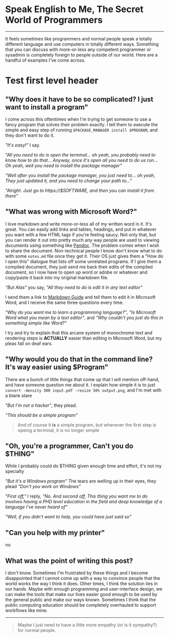 # Speak English to Me, The Secret World of Programmers
___
It feels sometimes like programmers and normal people speak a totally different language and use computers in totally different ways. Something that you can discuss with more-or-less any competent programmer or sysadmin is completely foreign to people outside of our world.
Here are a handful of examples I've come across.
# Test first level header
## "Why does it have to be so complicated? I just want to install a program"
I come across this oftentimes when I'm trying to get someone to use a fancy program that solves their problem exactly.
I tell them to execute the simple and easy step of running `$PACKAGE_MANAGER install $PROGRAM`, and they don't want to do it.

*"It's easy!"* I say.

*"All you need to do is open the terminal... oh yeah, you probably need to know how to do that... Anyway, once it's open all you need to do us run... Oh yeah, well you need to install the package manager"*

*"Well after you install the package manager, you just need to... oh yeah, They just updated it, and you need to change your path to..."*

*"Alright. Just go to https://$SOFTWARE, and then you can install it from there"*

## "What was wrong with Microsoft Word?"
I love markdown and write more-or-less all of my written word in it.
It's great.
You can easily add links and tables, headings, and put in whatever you want with a few HTML tags if you're feeling saucy.
Not only that, but you can render it out into pretty much any way people are used to viewing documents using something like [Pandoc](https://pandoc.org).
The problem comes when I wish to share the document.
Non-technical people I know don't know what to do with some `notes.md` file once they get it.
Their OS just gives them a "How do I open this" dialogue that lists off some unrelated programs. 
If I give them a compiled document, they just send me back their edits of the compiled document, so I now have to open up word or adobe or whatever and copy/paste it back into my original markdown file.

*"But Alas"* you say, *"All they need to do is edit it in any text editor"*

I send them a link to [Markdown Guide](https://markdownguide.org) and tell them to edit it in Microsoft Word, and I receive the same three questions every time.

*"Why do you want me to learn a programming language?"*, *"Is Microsoft Word what you mean by a text editor"*, and *"Why couldn't you just do this in something simple like Word?"*

I try and try to explain that this arcane system of monochrome text and rendering steps is **ACTUALLY** easier than editing in Microsoft Word, but my pleas fall on deaf ears.

## "Why would you do that in the command line? It's way easier using $Program"
There are a bunch of little things that come up that I will mention off-hand, and have someone question me about it.
I explain how simple it is to just `convert -density 300 input.pdf -resize 50% output.png`, and I'm met with a blank stare

*"But I'm not a hacker"*, they plead.

*"This should be a simple program"*

> And of course it **is** a simple program, but whenever the first step is opeing a terminal, it is no longer simple

## "Oh, you're a programmer, Can't you do $THING"
While I probably could do $THING given enough time and effort, it's not my specialty

*"But it's a Windows program"* The tears are welling up in their eyes, they plead *"Don't you work on Windows"*

*"First off,"* I reply, *"No. And second off, This thing you want me to do involves having a PHD level education in the field and deep knowledge of a language I've never heard of"*

*"Well, if you didn't want to help, you could have just said so"*

## "Can you help with my printer"
no

## What was the point of writing this post?
I don't know.
Sometimes I'm frustrated by these things and I become disappointed that I cannot come up with a way to convince people that the world works the way I think it does.
Other times, I think the solution lies in our hands.
Maybe with enough programming and user-interface design, we can make the tools that make our lives easier good enough to be used by the general public and make our ways known.
Sometimes I think that the public computing education should be completely overhauled to support workflows like mine.
___
> Maybe I just need to have a little more empathy (or is it sympathy?) for normal people.
